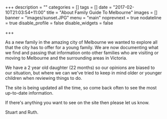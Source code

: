 +++
description = ""
categories = []
tags = []
date = "2017-02-10T21:03:54+11:00"
title = "About Family Guide To Melbourne"
images = []
banner = "images/sunset.JPG"
menu = "main"
noprevnext = true
nodateline = true
disable_profile = false
disable_widgets = false

+++

As a new family in the amazing city of Melbourne we wanted to explore all that the city has to offer for a young family. We are now documenting what we find and passing that information onto other families who are visiting or moving to Melbourne and the surrounding areas in Victoria.

We have a 2 year old daughter (22 months) so our opinions are biased to our situation, but where we can we've tried to keep in mind older or younger children when reviewing things to do.

The site is being updated all the time, so come back often to see the most up-to-date information.

If there's anything you want to see on the site then please let us know.

Stuart and Ruth.